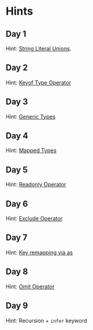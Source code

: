 # Hints

## Day 1

Hint: [String Literal Unions](https://www.typescriptlang.org/docs/handbook/literal-types.html#string-literal-types).

## Day 2

Hint: [Keyof Type Operator](https://www.typescriptlang.org/docs/handbook/2/keyof-types.html)

## Day 3

Hint: [Generic Types](https://www.typescriptlang.org/docs/handbook/2/generics.html#generic-types)

## Day 4

Hint: [Mapped Types](https://www.typescriptlang.org/docs/handbook/2/mapped-types.html)

## Day 5

Hint: [Readonly Operator](https://www.typescriptlang.org/docs/handbook/utility-types.html#readonlytype)

## Day 6

Hint: [Exclude Operator](https://www.typescriptlang.org/docs/handbook/2/mapped-types.html)

## Day 7

Hint: [Key remapping via as](https://www.typescriptlang.org/docs/handbook/2/mapped-types.html#key-remapping-via-as)

## Day 8

Hint: [Omit Operator](https://www.typescriptlang.org/docs/handbook/utility-types.html#omittype-keys)

## Day 9

Hint: Recursion + `infer` keyword